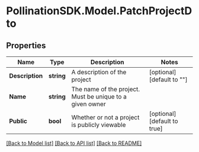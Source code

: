 
# PollinationSDK.Model.PatchProjectDto

## Properties

Name | Type | Description | Notes
------------ | ------------- | ------------- | -------------
**Description** | **string** | A description of the project | [optional] [default to ""]
**Name** | **string** | The name of the project. Must be unique to a given owner | 
**Public** | **bool** | Whether or not a project is publicly viewable | [optional] [default to true]

[[Back to Model list]](../README.md#documentation-for-models)
[[Back to API list]](../README.md#documentation-for-api-endpoints)
[[Back to README]](../README.md)

